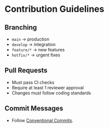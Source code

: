 # Contribution Guidelines

## Branching
- `main` → production
- `develop` → integration
- `feature/*` → new features
- `hotfix/*` → urgent fixes

## Pull Requests
- Must pass CI checks
- Require at least 1 reviewer approval
- Changes must follow coding standards

## Commit Messages
- Follow [Conventional Commits](https://www.conventionalcommits.org/).
